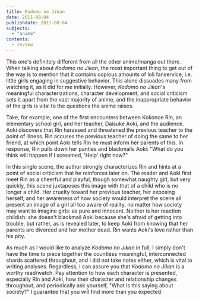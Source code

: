 ```yaml
---
title: Kodomo no Jikan
date: 2011-08-04
publishdate: 2011-08-04
subjects:
  - "anime"
contents:
  - review
---
```


This one's definitely different from all the other anime/manga out
there.  When talking about <i>Kodomo no Jikan</i>, the most important
thing to get out of the way is to mention that it contains copious
amounts of loli fanservice, i.e. little girls engaging in suggestive
behavior.  This alone dissuades many from watching it, as it did for me
initially.  However, <i>Kodomo no Jikan</i>'s meaningful
characterizations, character development, and social criticism sets it
apart from the vast majority of anime, and the inappropriate behavior of
the girls is vital to the questions the anime raises.

Take, for example, one of the first encounters between Kokonoe Rin, an
elementary school girl, and her teacher, Daisuke Aoki, and the audience.
Aoki discovers that Rin harassed and threatened the previous teacher to
the point of illness.  Rin accuses the previous teacher of doing the
same to her friend, at which point Aoki tells Rin he must inform her
parents of this.  In response, Rin pulls down her panties and blackmails
Aoki: "What do you think will happen if I screamed, 'Help' right now?"

In this single scene, the author strongly characterizes Rin and hints at
a point of social criticism that he reinforces later on.  The reader and
Aoki first meet Rin as a cheerful and playful, though somewhat naughty
girl, but very quickly, this scene juxtaposes this image with that of a
child who is no longer a child.  Her cruelty toward her previous
teacher, her exposing herself, and her awareness of how society would
interpret the scene all present an image of a girl all too aware of
reality, no matter how society may want to imagine girls: as pure and
innocent.  Neither is her reaction childish: she doesn't blackmail Aoki
because she's afraid of getting into trouble, but rather, as is revealed
later, to keep Aoki from knowing that her parents are divorced and her
mother dead.  Rin wants Aoki's love rather than his pity.

As much as I would like to analyze <i>Kodomo no Jikan</i> in full, I
simply don't have the time to piece together the countless meaningful,
interconnected shards scattered throughout, and I did not take notes
either, which is vital to writing analyses.  Regardless, I can assure
you that <i>Kodomo no Jikan</i> is a worthy read/watch.  Pay attention
to how each character is presented, especially Rin and Aoki, how their
character and relationship changes throughout, and periodically ask
yourself, "What is this saying about society?"  I guarantee that you
will find more than you expected.
